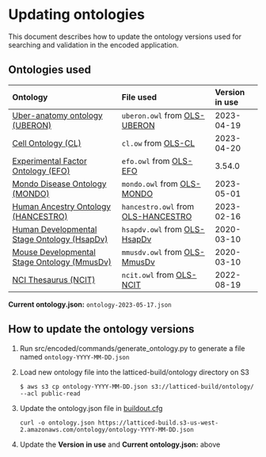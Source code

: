 Updating ontologies
=========================

This document describes how to update the ontology versions used for searching and validation in the encoded application.

Ontologies used
---------------- 

| Ontology |  File used | Version in use |
|:--|:--|:--|
| [Uber-anatomy ontology (UBERON)] | `uberon.owl` from [OLS-UBERON] | 2023-04-19 |
| [Cell Ontology (CL)] | `cl.ow` from [OLS-CL] | 2023-04-20 |
| [Experimental Factor Ontology (EFO)] | `efo.owl` from [OLS-EFO] | 3.54.0 |
| [Mondo Disease Ontology (MONDO)] | `mondo.owl` from [OLS-MONDO] | 2023-05-01 |
| [Human Ancestry Ontology (HANCESTRO)] | `hancestro.owl` from [OLS-HANCESTRO] | 2023-02-16 |
| [Human Developmental Stage Ontology (HsapDv)] | `hsapdv.owl` from [OLS-HsapDv] | 2020-03-10 |
| [Mouse Developmental Stage Ontology (MmusDv)] | `mmusdv.owl` from [OLS-MmusDv] | 2020-03-10 |
| [NCI Thesaurus (NCIT)] | `ncit.owl` from [OLS-NCIT] | 2022-08-19 |

**Current ontology.json:** `ontology-2023-05-17.json`

How to update the ontology versions
---------------- 

1. Run src/encoded/commands/generate_ontology.py to generate a file named `ontology-YYYY-MM-DD.json`

2. Load new ontology file into the latticed-build/ontology directory on S3

	`$ aws s3 cp ontology-YYYY-MM-DD.json s3://latticed-build/ontology/ --acl public-read`

3.  Update the ontology.json file in [buildout.cfg]

	`curl -o ontology.json https://latticed-build.s3-us-west-2.amazonaws.com/ontology/ontology-YYYY-MM-DD.json`

4.  Update the **Version in use** and **Current ontology.json:** above


[Uber-anatomy ontology (UBERON)]: http://uberon.org
[OLS-UBERON]: https://www.ebi.ac.uk/ols4/ontologies/uberon
[Cell Ontology (CL)]: https://github.com/obophenotype/cell-ontology
[OLS-CL]: https://www.ebi.ac.uk/ols4/ontologies/cl
[Experimental Factor Ontology (EFO)]: http://www.ebi.ac.uk/efo
[OLS-EFO]: https://www.ebi.ac.uk/ols4/ontologies/efo
[Mondo Disease Ontology (MONDO)]: http://obofoundry.org/ontology/mondo.html
[OLS-MONDO]: https://www.ebi.ac.uk/ols4/ontologies/mondo
[Human Ancestry Ontology (HANCESTRO)]: https://github.com/EBISPOT/ancestro
[OLS-HANCESTRO]: https://www.ebi.ac.uk/ols4/ontologies/hancestro
[Human Developmental Stage Ontology (HsapDv)]: https://github.com/obophenotype/developmental-stage-ontologies/wiki/HsapDv
[OLS-HsapDv]: https://www.ebi.ac.uk/ols4/ontologies/hsapdv
[Mouse Developmental Stage Ontology (MmusDv)]: https://github.com/obophenotype/developmental-stage-ontologies/wiki/MmusDv
[OLS-MmusDv]: https://www.ebi.ac.uk/ols4/ontologies/mmusdv
[NCI Thesaurus (NCIT)]: https://github.com/NCI-Thesaurus/thesaurus-obo-edition
[OLS-NCIT]: https://www.ebi.ac.uk/ols4/ontologies/ncit
[buildout.cfg]: ../../../buildout.cfg
